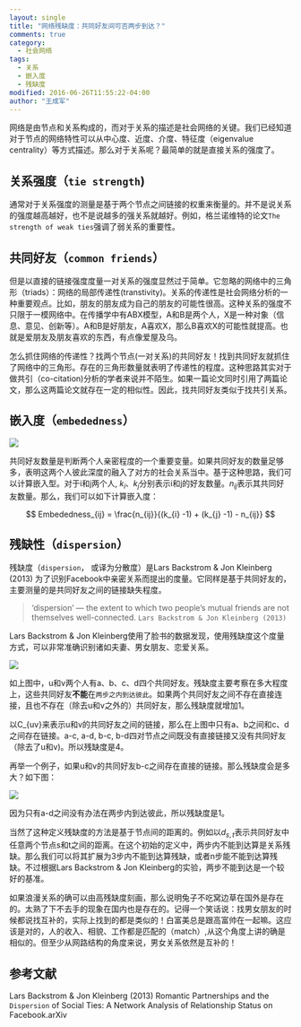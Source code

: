 ```yaml
---
layout: single
title: "网络残缺度：共同好友间可否两步到达？"
comments: true
category:
  - 社会网络
tags:
  - 关系
  - 嵌入度
  - 残缺度
modified: 2016-06-26T11:55:22-04:00
author: "王成军"
---
```



网络是由节点和关系构成的，而对于关系的描述是社会网络的关键。我们已经知道对于节点的网络特性可以从中心度、近度、介度、特征度（eigenvalue centrality）等方式描述。那么对于关系呢？最简单的就是直接关系的强度了。

## 关系强度（`tie strength`)
通常对于关系强度的测量是基于两个节点之间链接的权重来衡量的。并不是说关系的强度越高越好，也不是说越多的强关系就越好。例如，格兰诺维特的论文`The strength of weak ties`强调了弱关系的重要性。


## 共同好友（`common friends`）
但是以直接的链接强度度量一对关系的强度显然过于简单。它忽略的网络中的三角形（triads）：网络的局部传递性(transtivity)。关系的传递性是社会网络分析的一种重要观点。比如，朋友的朋友成为自己的朋友的可能性很高。这种关系的强度不只限于一模网络中。在传播学中有ABX模型，A和B是两个人，X是一种对象（信息、意见、创新等）。A和B是好朋友，A喜欢X，那么B喜欢X的可能性就提高。也就是爱朋友及朋友喜欢的东西，有点像爱屋及乌。

怎么抓住网络的传递性？找两个节点(一对关系)的共同好友！找到共同好友就抓住了网络中的三角形。存在的三角形数量就表明了传递性的程度。这种思路其实对于做共引（co-citation)分析的学者来说并不陌生。如果一篇论文同时引用了两篇论文，那么这两篇论文就存在一定的相似性。因此，找共同好友类似于找共引关系。


## 嵌入度（`embededness`）
![](https://farm6.staticflickr.com/5323/13926813860_7382ec2f52_o.png)

共同好友数量是判断两个人亲密程度的一个重要变量。如果共同好友的数量足够多，表明这两个人彼此深度的融入了对方的社会关系当中。基于这种思路，我们可以计算嵌入型。对于i和j两个人, $k_{i}$、$k_{j}$分别表示i和j的好友数量。$n_{ij}$表示其共同好友数量。那么，我们可以如下计算嵌入度：

$$
Embededness_{ij} = \frac{n_{ij}}{(k_{i} -1) + (k_{j} -1) - n_{ij}}
$$

## 残缺性（`dispersion`）

残缺度（`dispersion`， 或译为分散度）是Lars Backstrom & Jon Kleinberg (2013) 为了识别Facebook中亲密关系而提出的度量。它同样是基于共同好友的，主要测量的是共同好友之间的链接缺失程度。


> ‘dispersion’ — the extent to which two people’s mutual friends are not themselves well-connected. `Lars Backstrom & Jon Kleinberg (2013)`

Lars Backstrom & Jon Kleinberg使用了脸书的数据发现，使用残缺度这个度量方式，可以非常准确识别诸如夫妻、男女朋友、恋爱关系。

![](https://farm8.staticflickr.com/7429/14090280746_d962b282c8_o.png)

如上图中，u和v两个人有a、b、c、d四个共同好友。残缺度主要考察在多大程度上，这些共同好友**不能**在`两步之内到达彼此`。如果两个共同好友之间不存在直接连接，且也不存在（除去u和v之外的）共同好友，那么残缺度就增加1。

以C_{uv}来表示u和v的共同好友之间的链接，那么在上图中只有a、b之间和c、d之间存在链接。a-c, a-d, b-c, b-d四对节点之间既没有直接链接又没有共同好友（除去了u和v)。所以残缺度是4。

再举一个例子，如果u和v的共同好友b-c之间存在直接的链接。那么残缺度会是多大？如下图：

![](https://farm3.staticflickr.com/2936/14133498133_ed0857e2a0_o.png)

因为只有a-d之间没有办法在两步内到达彼此，所以残缺度是1。

当然了这种定义残缺度的方法是基于节点间的距离的。例如以$d_{s,t}$表示共同好友中任意两个节点s和t之间的距离。在这个初始的定义中，两步内不能到达算是关系残缺。那么我们可以将其扩展为3步内不能到达算残缺，或者n步能不能到达算残缺。不过根据Lars Backstrom & Jon Kleinberg的实验，两步不能到达是一个较好的基准。

如果浪漫关系的确可以由高残缺度刻画，那么说明兔子不吃窝边草在国外是存在的。太熟了下不去手的现象在国内也是存在的。记得一个笑话说：找男女朋友的时候都说找互补的，实际上找到的都是类似的！白富美总是跟高富帅在一起嘛。这应该是对的，人的收入、相貌、工作都是匹配的（match）,从这个角度上讲的确是相似的。但至少从网路结构的角度来说，男女关系依然是互补的！


## 参考文献

Lars Backstrom & Jon Kleinberg (2013) Romantic Partnerships and the `Dispersion` of Social Ties: A Network Analysis of Relationship Status on Facebook.arXiv
